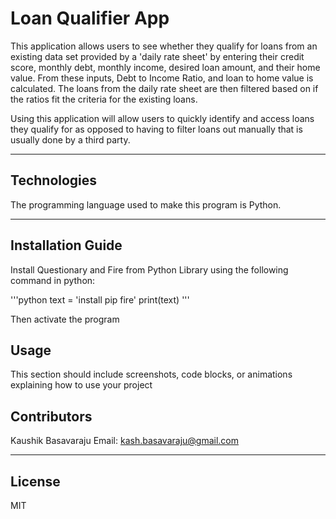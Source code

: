 # Loan Qualifier App

This application allows users to see whether they qualify for loans from an existing data set provided by a 'daily rate sheet' by entering their credit score, monthly debt, monthly income, desired loan amount, and their home value. From these inputs, Debt to Income Ratio, and loan to home value is calculated. The loans from the daily rate sheet are then filtered based on if the ratios fit the criteria for the existing loans.

Using this application will allow users to quickly identify and access loans they qualify for as opposed to having to filter loans out manually that is usually done by a third party.

---

## Technologies

The programming language used to make this program is Python.

---

## Installation Guide

Install Questionary and Fire from Python Library using the following command in python:

'''python
text = 'install pip fire'
print(text)
'''

Then activate the program 


## Usage

This section should include screenshots, code blocks, or animations explaining how to use your project



## Contributors

Kaushik Basavaraju
Email: kash.basavaraju@gmail.com

---

## License

MIT
